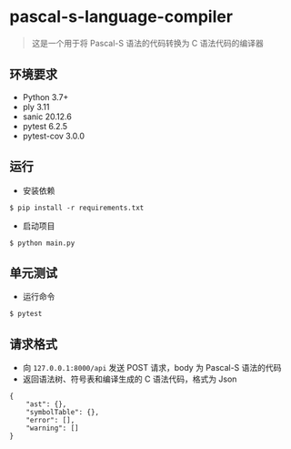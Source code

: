 # pascal-s-language-compiler

> 这是一个用于将 Pascal-S 语法的代码转换为 C 语法代码的编译器

## 环境要求

- Python 3.7+
- ply 3.11
- sanic 20.12.6
- pytest 6.2.5
- pytest-cov 3.0.0

## 运行

- 安装依赖

```
$ pip install -r requirements.txt
```

- 启动项目

```
$ python main.py
```

## 单元测试

- 运行命令

```
$ pytest
```

## 请求格式

- 向 `127.0.0.1:8000/api` 发送 POST 请求，body 为 Pascal-S 语法的代码
- 返回语法树、符号表和编译生成的 C 语法代码，格式为 Json
```
{
    "ast": {},
    "symbolTable": {},
    "error": [],
    "warning": []
}
```
